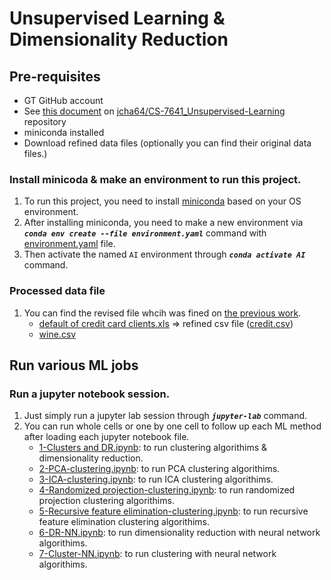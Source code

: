 # Unsupervised Learning & Dimensionality Reduction

## Pre-requisites
  * GT GitHub account
  * See [this document](README.md) on [jcha64/CS-7641_Unsupervised-Learning](https://github.gatech.edu/jcha64/CS-7641_Unsupervised-Learning/) repository
  * miniconda installed
  * Download refined data files (optionally you can find their original data files.)

### Install minicoda & make an environment to run this project.
  1. To run this project, you need to install [miniconda](https://docs.conda.io/en/latest/miniconda.html) based on your OS environment.
  2. After installing miniconda, you need to make a new environment via _**`conda env create --file environment.yaml`**_ command with [environment.yaml](environment.yaml) file.
  3. Then activate the named `AI` environment through _**`conda activate AI`**_ command.

### Processed data file
  1. You can find the revised file whcih was fined on [the previous work](https://github.gatech.edu/jcha64/CS-7641_Supervised-Learning/).
     * [default of credit card clients.xls](default&#32;of&#32;credit&#32;card&#32;clients.xls) => refined csv file ([credit.csv](credit.csv))
     * [wine.csv](wine.csv)

## Run various ML jobs

### Run a jupyter notebook session.
  1. Just simply run a jupyter lab session through _**`jupyter-lab`**_ command.
  2. You can run whole cells or one by one cell to follow up each ML method after loading each jupyter notebook file.
     * [1-Clusters and DR.ipynb](1-Clusters%20and%20DR.ipynb): to run clustering algorithims & dimensionality reduction.
     * [2-PCA-clustering.ipynb](2-PCA-clustering.ipynb): to run PCA clustering algorithims.
     * [3-ICA-clustering.ipynb](3-ICA-clustering.ipynb): to run ICA clustering algorithims.
     * [4-Randomized projection-clustering.ipynb](4-Randomized%20projection-clustering.ipynb): to run randomized projection clustering algorithims.
     * [5-Recursive feature elimination-clustering.ipynb](5-Recursive%20feature%20elimination-clustering.ipynb): to run recursive feature elimination clustering algorithims.
     * [6-DR-NN.ipynb](6-DR-NN.ipynb): to run dimensionality reduction with neural network algorithims.
     * [7-Cluster-NN.ipynb](7-Cluster-NN.ipynb): to run clustering with neural network algorithims.
